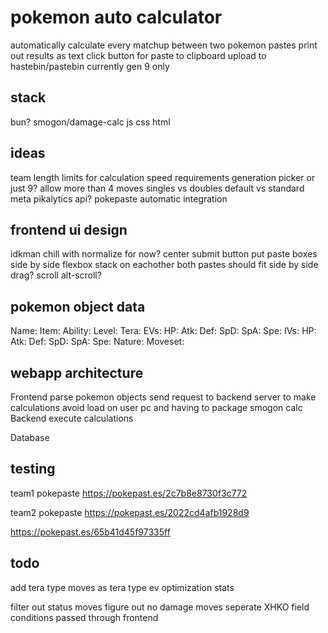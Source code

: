 # pokemon auto calculator
automatically calculate every matchup between two pokemon pastes
print out results as text
click button for paste to clipboard
upload to hastebin/pastebin
currently gen 9 only

## stack
bun?
smogon/damage-calc
js
css
html

## ideas
team length limits for calculation speed requirements
generation picker or just 9?
allow more than 4 moves
singles vs doubles
default vs standard meta
pikalytics api?
pokepaste automatic integration

## frontend ui design
idkman
chill with normalize for now?
center submit button
put paste boxes side by side
flexbox stack on eachother
both pastes should fit side by side
drag?
scroll
alt-scroll?

## pokemon object data

Name:
Item:
Ability:
Level:
Tera:
EVs: 
	HP:
	Atk:
	Def:
	SpD:
	SpA:
	Spe:
IVs:
	HP:
	Atk:
	Def:
	SpD:
	SpA:
	Spe:
Nature:
Moveset:

## webapp architecture

Frontend
	parse pokemon objects
	send request to backend server to make calculations
	avoid load on user pc and having to package smogon calc
Backend
	execute calculations
	

Database

## testing
team1 pokepaste
https://pokepast.es/2c7b8e8730f3c772

team2 pokepaste
https://pokepast.es/2022cd4afb1928d9

https://pokepast.es/65b41d45f97335ff


## todo
add tera type moves as tera type
ev optimization stats

filter out status moves
figure out no damage moves
seperate XHKO
field conditions
	passed through frontend


